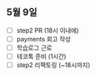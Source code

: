 ## 5월 9일

- [ ] step2 PR (18시 이내에)
- [ ] payments 회고 작성
- [ ] 학습로그 근로
- [ ] 테코톡 준비 (1시간)
- [ ] step2 리팩토링 (~18시까지)
